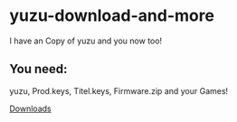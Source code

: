 # yuzu-download-and-more
I have an Copy of yuzu and you now too!

<h2>You need:</h2>
yuzu, Prod.keys, Titel.keys, Firmware.zip and your Games!

[Downloads](/docs/DOWNLOADS.md)
